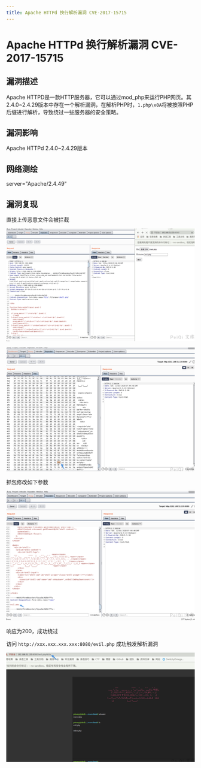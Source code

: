 ```yaml
---
title: Apache HTTPd 换行解析漏洞 CVE-2017-15715
---
```


# Apache HTTPd 换行解析漏洞 CVE-2017-15715

## 漏洞描述

Apache HTTPD是一款HTTP服务器，它可以通过mod_php来运行PHP网页。其2.4.0~2.4.29版本中存在一个解析漏洞，在解析PHP时，`1.php\x0A`将被按照PHP后缀进行解析，导致绕过一些服务器的安全策略。

## 漏洞影响

<a-checkbox checked>Apache HTTPd  2.4.0~2.4.29版本</a-checkbox></br>

## 网络测绘

<a-checkbox checked>
<a-button href="https://fofa.info/result?qbase64=c2VydmVyPSJBcGFjaGUvMi40LjQ5IiA%3D">server="Apache/2.4.49" </a-button>
</a-checkbox>

## 漏洞复现

直接上传恶意文件会被拦截

![image-20220319000946489](../../../.vuepress/public/img/image-20220319000946489.png)

![image-20220319001023694](../../../.vuepress/public/img/image-20220319001023694.png)

抓包修改如下参数

![image-20220319001007190](../../../.vuepress/public/img/image-20220319001007190.png)



响应为200，成功绕过

访问 `http://xxx.xxx.xxx.xxx:8080/evil.php` 成功触发解析漏洞

![image-20220319001045673](../../../.vuepress/public/img/image-20220319001045673.png)